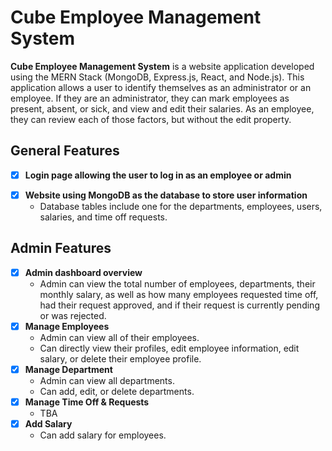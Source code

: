 # Cube Employee Management System

**Cube Employee Management System** is a website application developed using the MERN Stack (MongoDB, Express.js, React, and Node.js). This application allows a user to identify themselves as an administrator or an employee. If they are an administrator, they can mark employees as present, absent, or sick, and view and edit their salaries. As an employee, they can review each of those factors, but without the edit property.

## General Features
- [x] **Login page allowing the user to log in as an employee or admin**
<!--    - User also has the option to sign up in the case of not having an account with Cube Employee Management yet. -->
- [x] **Website using MongoDB as the database to store user information**
    - Database tables include one for the departments, employees, users, salaries, and time off requests.

## Admin Features
- [x] **Admin dashboard overview**
    - Admin can view the total number of employees, departments, their monthly salary, as well as how many employees requested time off, had their request approved, and if their request is currently pending or was rejected.
- [x] **Manage Employees**
    - Admin can view all of their employees.
    - Can directly view their profiles, edit employee information, edit salary, or delete their employee profile.
- [x] **Manage Department**
    - Admin can view all departments.
    - Can add, edit, or delete departments.
- [x] **Manage Time Off & Requests**
    - TBA
- [x] **Add Salary**
    - Can add salary for employees.

<!-- ## Video Walkthrough

Here's a walkthrough of implemented features:

<img src='http://i.imgur.com/link/to/your/gif/file.gif' title='Video Walkthrough' width='' alt='Video Walkthrough' /> -->

<!-- Replace this with whatever GIF tool you used! -->
<!-- GIF created with ... -->  
<!-- Recommended tools:
[Kap](https://getkap.co/) for macOS
[ScreenToGif](https://www.screentogif.com/) for Windows
[peek](https://github.com/phw/peek) for Linux. -->

<!-- ## License 

    Copyright [yyyy] [name of copyright owner]

    Licensed under the Apache License, Version 2.0 (the "License");
    you may not use this file except in compliance with the License.
    You may obtain a copy of the License at

        http://www.apache.org/licenses/LICENSE-2.0

    Unless required by applicable law or agreed to in writing, software
    distributed under the License is distributed on an "AS IS" BASIS,
    WITHOUT WARRANTIES OR CONDITIONS OF ANY KIND, either express or implied.
    See the License for the specific language governing permissions and
    limitations under the License.
-->
